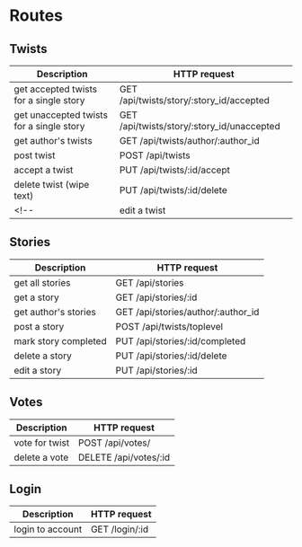 # Routes

## Twists
| Description | HTTP request | 
| ----- | ----- |
| get accepted twists for a single story  | GET /api/twists/story/:story_id/accepted |
| get unaccepted twists for a single story  | GET /api/twists/story/:story_id/unaccepted |
| get author's twists | GET /api/twists/author/:author_id |
| post twist  | POST /api/twists |
| accept a twist | PUT /api/twists/:id/accept |
| delete twist (wipe text) | PUT /api/twists/:id/delete | 
<!-- | edit a twist | PUT /api/twists/:id | -->

## Stories
| Description | HTTP request |
| ----- | ----- |
| get all stories | GET /api/stories |
| get a story | GET /api/stories/:id |
| get author's stories | GET /api/stories/author/:author_id |
| post a story  | POST /api/twists/toplevel |
| mark story completed | PUT /api/stories/:id/completed |
| delete a story | PUT /api/stories/:id/delete |
| edit a story| PUT /api/stories/:id |

## Votes
| Description | HTTP request |
| ----- | ----- |
| vote for twist | POST /api/votes/ |
| delete a vote | DELETE /api/votes/:id |

## Login
| Description | HTTP request | 
| ----- | ----- |
| login to account | GET /login/:id |